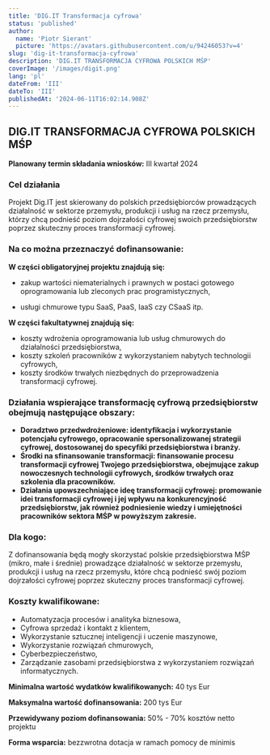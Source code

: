 ```yaml
---
title: 'DIG.IT Transformacja cyfrowa'
status: 'published'
author:
  name: 'Piotr Sierant'
  picture: 'https://avatars.githubusercontent.com/u/94246053?v=4'
slug: 'dig-it-transformacja-cyfrowa'
description: 'DIG.IT TRANSFORMACJA CYFROWA POLSKICH MŚP'
coverImage: '/images/digit.png'
lang: 'pl'
dateFrom: 'III'
dateTo: 'III'
publishedAt: '2024-06-11T16:02:14.908Z'
---
```


## **DIG.IT TRANSFORMACJA CYFROWA POLSKICH MŚP**

**Planowany termin składania wniosków:** III kwartał 2024

### **Cel działania**

Projekt Dig.IT jest skierowany do polskich przedsiębiorców prowadzących działalność w sektorze przemysłu, produkcji i usług na rzecz przemysłu, którzy chcą podnieść poziom dojrzałości cyfrowej swoich przedsiębiorstw poprzez skuteczny proces transformacji cyfrowej.

### **Na co można przeznaczyć dofinansowanie:**

**W części obligatoryjnej projektu znajdują się:**

- zakup wartości niematerialnych i prawnych w postaci gotowego oprogramowania lub zleconych prac programistycznych,

- usługi chmurowe typu SaaS, PaaS, IaaS czy CSaaS itp.

**W części fakultatywnej znajdują się:**

- koszty wdrożenia oprogramowania lub usług chmurowych do działalności przedsiębiorstwa,
- koszty szkoleń pracowników z wykorzystaniem nabytych technologii cyfrowych,
- koszty środków trwałych niezbędnych do przeprowadzenia transformacji cyfrowej.

### **Działania wspierające transformację cyfrową przedsiębiorstw obejmują następujące obszary:**

- **Doradztwo przedwdrożeniowe: identyfikacja i wykorzystanie potencjału cyfrowego, opracowanie spersonalizowanej strategii cyfrowej, dostosowanej do specyfiki przedsiębiorstwa i branży.**
- **Środki na sfinansowanie transformacji: finansowanie procesu transformacji cyfrowej Twojego przedsiębiorstwa, obejmujące zakup nowoczesnych technologii cyfrowych, środków trwałych oraz szkolenia dla pracowników.**
- **Działania upowszechniające ideę transformacji cyfrowej: promowanie idei transformacji cyfrowej i jej wpływu na konkurencyjność przedsiębiorstw, jak również podniesienie wiedzy i umiejętności pracowników sektora MŚP w powyższym zakresie.**

### **Dla kogo:**

Z dofinansowania będą mogły skorzystać polskie przedsiębiorstwa MŚP (mikro, małe i średnie) prowadzące działalność w sektorze przemysłu, produkcji i usług na rzecz przemysłu, które chcą podnieść swój poziom dojrzałości cyfrowej poprzez skuteczny proces transformacji cyfrowej.

### **Koszty kwalifikowane:**

- Automatyzacja procesów i analityka biznesowa,
- Cyfrowa sprzedaż i kontakt z klientem,
- Wykorzystanie sztucznej inteligencji i uczenie maszynowe,
- Wykorzystanie rozwiązań chmurowych,
- Cyberbezpieczeństwo,
- Zarządzanie zasobami przedsiębiorstwa z wykorzystaniem rozwiązań informatycznych.

**Minimalna wartość wydatków kwalifikowanych:** 40 tys Eur

**Maksymalna wartość dofinansowania:** 200 tys Eur

**Przewidywany poziom dofinansowania:** 50% - 70% kosztów netto projektu

**Forma wsparcia:** bezzwrotna dotacja w ramach pomocy de minimis